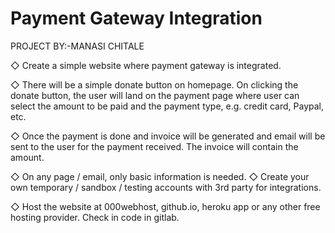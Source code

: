 # Payment Gateway Integration

PROJECT BY:-MANASI CHITALE

◇ Create a simple website where payment gateway is integrated. 

◇ There will be a simple donate button on homepage. On clicking the donate button, the user will land on the payment page where user can select the amount to be paid and the payment type, e.g. credit card, Paypal, etc. 

◇ Once the payment is done and invoice will be generated and email will be sent to the user for the payment received. The invoice will contain the amount.

 ◇ On any page / email, only basic information is needed. ◇ Create your own temporary / sandbox / testing accounts with 3rd party for integrations. 

◇ Host the website at 000webhost, github.io, heroku app or any other free hosting provider. Check in code in gitlab.


